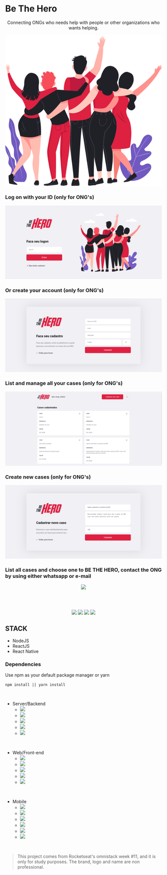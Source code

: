 # Be The Hero

<p align="center">
Connecting ONGs who needs help with people or other organizations who wants helping.

<p align="center">
    <img src="\assets/heroes.png">
</p>

### Log on with your ID (only for ONG's)

<p align="center">
    <img src="\assets/logon.png">
</p>

### Or create your account (only for ONG's)

<p align="center">
    <img src="\assets/register.png">
</p>

### List and manage all your cases (only for ONG's)

<p align="center">
    <img src="\assets/list-cases.png">
</p>

### Create new cases (only for ONG's)

<p align="center">
    <img src="\assets/new-case.png">
</p>

### List all cases and choose one to BE THE HERO, contact the ONG by using either whatsapp or e-mail

<p align="center">
    <img src="mobile\assets/app.png">
</p>

<br>
<br>

<p align="center">
    <img src="https://img.shields.io/github/stars/brenogsouza/omni-stack-week-11"/>
    <img src="https://img.shields.io/github/forks/brenogsouza/omni-stack-week-11"/>
    <img src="https://img.shields.io/github/issues/brenogsouza/omni-stack-week-11"/>
    <img src="https://img.shields.io/github/license/brenogsouza/omni-stack-week-11"/>
</p>

## STACK

- NodeJS
- ReactJS
- React Native

### Dependencies

<p>
Use npm as your default package manager or yarn

```
npm install || yarn install
```

</p>

<br>

- Server/Backend
  - <img src="https://img.shields.io/badge/axios-^0.19.1-green"/>
  - <img src="https://img.shields.io/badge/cors-^2.8.5-green"/>
  - <img src="https://img.shields.io/badge/express-^4.17.1-green"/>
  - <img src="https://img.shields.io/badge/sqlite3-^4.1.1-green"/>
  - <img src="https://img.shields.io/badge/knex.io-^0.20.13-green"/>

<br>

- Web/Front-end
  - <img src="https://img.shields.io/badge/axios-^0.19.2-blue"/>
  - <img src="https://img.shields.io/badge/reactDom-^16.13.1-blue"/>
  - <img src="https://img.shields.io/badge/reactScripts-3.4.1-blue"/>
  - <img src="https://img.shields.io/badge/reactRouterDom-^5.1.2-blue"/>
  - <img src="https://img.shields.io/badge/reactIcons-^3.9.0-blue"/>

<br>

- Mobile
  - <img src="https://img.shields.io/badge/reactNativeGestureHandler-~1.5.0-purple"/>
  - <img src="https://img.shields.io/badge/expoMailComposer-~8.0.0-purple"/>
  - <img src="https://img.shields.io/badge/reactNativeWebview-7.4.3-purple"/>
  - <img src="https://img.shields.io/badge/expo-~36.0.0-purple"/>
  - <img src="https://img.shields.io/badge/axios-^0.19.1-purple"/>
  - <img src="https://img.shields.io/badge/intl-^1.2.5-purple"/>

<br>

<blockquote alt="[ignore]">
<p>
This project comes from Rocketseat's omnistack week #11, and it is only for study purposes. The brand, logo and name are non professional.
</p>
</blockquote>
